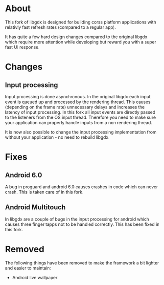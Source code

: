 # About
This fork of libgdx is designed for building corss platform applications with relativly fast refresh rates (compared to a regular app).

It has quite a few hard design changes compared to the original libgdx which require more attention while developing but reward you with a super fast UI response.


# Changes

## Input processing
Input processing is done asynchronous. In the original libgdx each input event is queued up and processed by the rendering thread.
This causes (depending on the frame rate) unnecessary delays and increases the latency of input processing.
In this fork all input events are directly passed to the listeners from the OS input thread.
Therefore you need to make sure your application can properly handle inputs from a non rendering thread.

It is now also possible to change the input processing implementation from without your application - no need to rebuild libgdx.

# Fixes
## Android 6.0 
A bug in proguard and android 6.0 causes crashes in code which can never crash.
This is taken care of in this fork.


## Android Multitouch 
In libgdx are a couple of bugs in the input processing for android which causes three finger tapps not to be handled correctly.
This has been fixed in this fork.

# Removed
The following things have been removed to make the framework a bit lighter and easier to maintain:
- Android live wallpaper 
